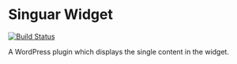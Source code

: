 # Singuar Widget

[![Build Status](https://travis-ci.org/miya0001/singular-widget.svg?branch=master)](https://travis-ci.org/miya0001/singular-widget)

A WordPress plugin which displays the single content in the widget.
